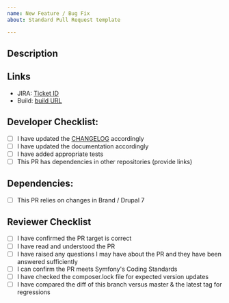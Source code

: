```yaml
---
name: New Feature / Bug Fix
about: Standard Pull Request template

---
```


## Description
<!--- Describe your changes in detail -->

## Links
<!-- Add / remove links as appropriate -->
- JIRA: [Ticket ID](...)
- Build: [build URL](...)

## Developer Checklist:
<!--- Ticket all of the boxes (type an x in there) for all points that apply -->
- [ ] I have updated the [CHANGELOG](/CHANGELOG.md) accordingly
- [ ] I have updated the documentation accordingly
- [ ] I have added appropriate tests
- [ ] This PR has dependencies in other repositories (provide links)

## Dependencies:
<!-- Define dependencies for other branches / repositories here if applicable -->
- [ ] This PR relies on changes in Brand / Drupal 7

## Reviewer Checklist
<!--- Ticket all of the boxes (type an x in there) for all points that apply -->
- [ ] I have confirmed the PR target is correct
- [ ] I have read and understood the PR
- [ ] I have raised any questions I may have about the PR and they have been answered sufficiently
- [ ] I can confirm the PR meets Symfony's Coding Standards
- [ ] I have checked the composer.lock file for expected version updates
- [ ] I have compared the diff of this branch versus master & the latest tag for regressions
